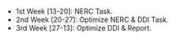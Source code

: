 - 1st Week [13-20]: NERC Task.
- 2nd Week [20-27]: Optimize NERC & DDI Task.
- 3rd Week [27-13]: Optimize DDI & Report.